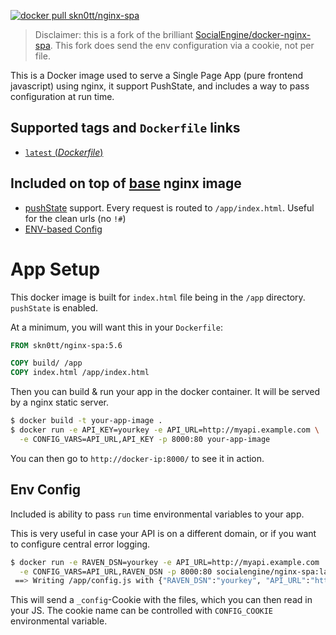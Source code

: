 [![docker pull skn0tt/nginx-spa][image shield]][docker hub]

> Disclaimer: this is a fork of the brilliant [SocialEngine/docker-nginx-spa](https://github.com/SocialEngine/docker-nginx-spa).
> This fork does send the env configuration via a cookie, not per file.

This is a Docker image used to serve a Single Page App (pure frontend javascript) using nginx, it support PushState, and includes a way to pass configuration at run time.

## Supported tags and `Dockerfile` links

-	[`latest` (*Dockerfile*)][latest]

## Included on top of [base][base image] nginx image

- [pushState][push state] support. Every request is routed to `/app/index.html`. Useful for the clean urls (no `!#`)
- [ENV-based Config](#env-config)

# App Setup

This docker image is built for `index.html` file being in the `/app` directory. `pushState` is enabled.

At a minimum, you will want this in your `Dockerfile`:

```Dockerfile
FROM skn0tt/nginx-spa:5.6

COPY build/ /app
COPY index.html /app/index.html
```

Then you can build & run your app in the docker container. It will be served by a nginx static server.

```bash
$ docker build -t your-app-image .
$ docker run -e API_KEY=yourkey -e API_URL=http://myapi.example.com \
  -e CONFIG_VARS=API_URL,API_KEY -p 8000:80 your-app-image
```

You can then go to `http://docker-ip:8000/` to see it in action.

## Env Config

Included is ability to pass `run` time environmental variables to your app.

This is very useful in case your API is on a different domain, or if you want to configure central error logging. 

```bash
$ docker run -e RAVEN_DSN=yourkey -e API_URL=http://myapi.example.com  \
  -e CONFIG_VARS=API_URL,RAVEN_DSN -p 8000:80 socialengine/nginx-spa:latest
 ==> Writing /app/config.js with {"RAVEN_DSN":"yourkey", "API_URL":"http://myapi.example.com"}
```

This will send a `_config`-Cookie with the files, which you can then read in your JS.
The cookie name can be controlled with `CONFIG_COOKIE` environmental variable.

[push state]: https://developer.mozilla.org/en-US/docs/Web/API/History_API
[latest]: https://github.com/skn0tt/docker-nginx-spa/blob/master/Dockerfile
[base image]: https://github.com/nginxinc/docker-nginx
[image shield]: https://img.shields.io/badge/dockerhub-socialengine%2Fnginx--spa-blue.svg
[docker hub]: https://registry.hub.docker.com/u/skn0tt/nginx-spa/

